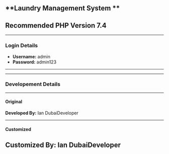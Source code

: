 ## **Laundry Management System **

## **Recommended PHP Version 7.4**

-------------------------------------------------------
### **Login Details** 
- **Username:** admin
- **Password:** admin123
-------------------------------------------------------

-------------------------------------------------------

### **Developement Details** 

-------------------------------------------------------
#### **Original**

**Developed By:** Ian DubaiDeveloper

-------------------------------------------------------
#### **Customized**
**Customized By:** Ian DubaiDeveloper
----------------------
